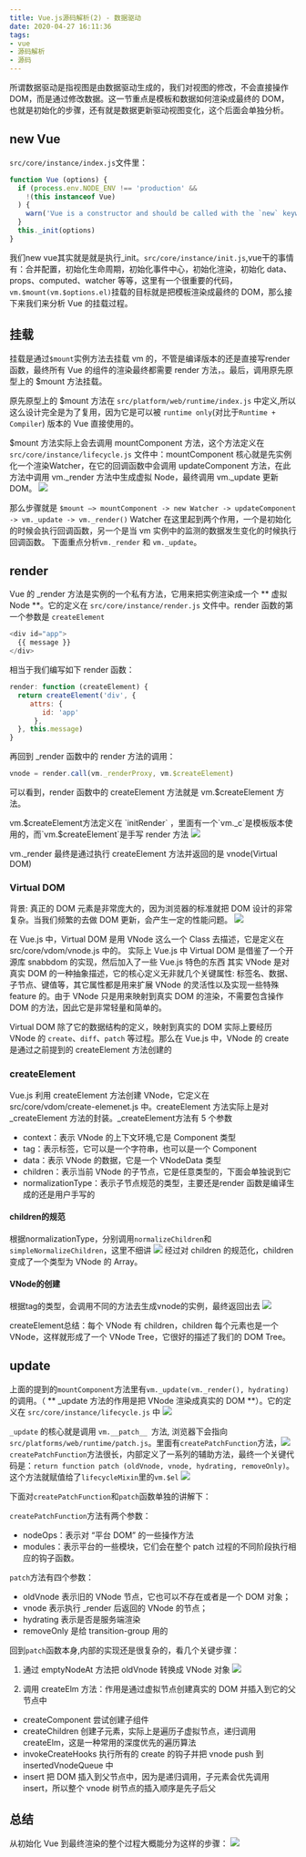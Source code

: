 ```yaml
---
title: Vue.js源码解析(2) - 数据驱动
date: 2020-04-27 16:11:36
tags:
- vue
- 源码解析
- 源码
---
```


所谓数据驱动是指视图是由数据驱动生成的，我们对视图的修改，不会直接操作 DOM，而是通过修改数据。这一节重点是模板和数据如何渲染成最终的 DOM，也就是初始化的步骤，还有就是数据更新驱动视图变化，这个后面会单独分析。

<!-- more -->

## new Vue

`src/core/instance/index.js`文件里：
``` js
function Vue (options) {
  if (process.env.NODE_ENV !== 'production' &&
    !(this instanceof Vue)
  ) {
    warn('Vue is a constructor and should be called with the `new` keyword')
  }
  this._init(options)
}
```
我们new vue其实就是就是执行_init。`src/core/instance/init.js`,vue干的事情有：合并配置，初始化生命周期，初始化事件中心，初始化渲染，初始化 data、props、computed、watcher 等等，这里有一个很重要的代码，`vm.$mount(vm.$options.el)`挂载的目标就是把模板渲染成最终的 DOM，那么接下来我们来分析 Vue 的挂载过程。

## 挂载

挂载是通过`$mount`实例方法去挂载 vm 的，不管是编译版本的还是直接写render函数，最终所有 Vue 的组件的渲染最终都需要 render 方法，。最后，调用原先原型上的 $mount 方法挂载。

原先原型上的 $mount 方法在 `src/platform/web/runtime/index.js` 中定义,所以这么设计完全是为了复用，因为它是可以被 `runtime only`(对比于`Runtime + Compiler`) 版本的 Vue 直接使用的。

$mount 方法实际上会去调用 mountComponent 方法，这个方法定义在 `src/core/instance/lifecycle.js` 文件中：mountComponent 核心就是先实例化一个渲染Watcher，在它的回调函数中会调用 updateComponent 方法，在此方法中调用 vm._render 方法中生成虚拟 Node，最终调用 vm._update 更新 DOM。
![](https://cdn.liujiefront.com/images/vue-source/19cpk.png)

那么步骤就是 `$mount —> mountComponent -> new Watcher -> updateComponent -> vm._update -> vm._render()`
Watcher 在这里起到两个作用，一个是初始化的时候会执行回调函数，另一个是当 vm 实例中的监测的数据发生变化的时候执行回调函数。
下面重点分析`vm._render` 和 `vm._update`。


## render

Vue 的 _render 方法是实例的一个私有方法，它用来把实例渲染成一个 ** 虚拟 Node **。它的定义在 `src/core/instance/render.js` 文件中。render 函数的第一个参数是 `createElement`
``` js
<div id="app">
  {{ message }}
</div>
```
相当于我们编写如下 render 函数：
``` js
render: function (createElement) {
  return createElement('div', {
     attrs: {
        id: 'app'
      },
  }, this.message)
}
```
再回到 _render 函数中的 render 方法的调用：
``` js
vnode = render.call(vm._renderProxy, vm.$createElement)
```
可以看到，render 函数中的 createElement 方法就是 vm.$createElement 方法。

vm.$createElement方法定义在 `initRender` ，里面有一个`vm._c`是模板版本使用的，而`vm.$createElement`是手写 render 方法
![](https://cdn.liujiefront.com/images/vue-source/gimx5.png)

vm._render 最终是通过执行 createElement 方法并返回的是 vnode(Virtual DOM)

### Virtual DOM

背景: 真正的 DOM 元素是非常庞大的，因为浏览器的标准就把 DOM 设计的非常复杂。当我们频繁的去做 DOM 更新，会产生一定的性能问题。
![](https://cdn.liujiefront.com/images/vue-source/ozfdg.jpg)

在 Vue.js 中，Virtual DOM 是用 VNode 这么一个 Class 去描述，它是定义在 src/core/vdom/vnode.js 中的。
实际上 Vue.js 中 Virtual DOM 是借鉴了一个开源库 snabbdom 的实现，然后加入了一些 Vue.js 特色的东西
其实 VNode 是对真实 DOM 的一种抽象描述，它的核心定义无非就几个关键属性: 标签名、数据、子节点、键值等，其它属性都是用来扩展 VNode 的灵活性以及实现一些特殊 feature 的。由于 VNode 只是用来映射到真实 DOM 的渲染，不需要包含操作 DOM 的方法，因此它是非常轻量和简单的。

Virtual DOM 除了它的数据结构的定义，映射到真实的 DOM 实际上要经历 VNode 的 `create`、`diff`、`patch` 等过程。那么在 Vue.js 中，VNode 的 create 是通过之前提到的 createElement 方法创建的

### createElement

Vue.js 利用 createElement 方法创建 VNode，它定义在 src/core/vdom/create-elemenet.js 中。createElement 方法实际上是对 _createElement 方法的封装。_createElement方法有 5 个参数
- context：表示 VNode 的上下文环境,它是 Component 类型
- tag：表示标签，它可以是一个字符串，也可以是一个 Component
- data：表示 VNode 的数据，它是一个 VNodeData 类型
- children：表示当前 VNode 的子节点，它是任意类型的，下面会单独说到它
- normalizationType：表示子节点规范的类型，主要还是render 函数是编译生成的还是用户手写的

#### children的规范
根据normalizationType，分别调用`normalizeChildren`和`simpleNormalizeChildren`，这里不细讲
![](https://cdn.liujiefront.com/images/vue-source/3luy0.png)
经过对 children 的规范化，children 变成了一个类型为 VNode 的 Array。

#### VNode的创建
根据tag的类型，会调用不同的方法去生成vnode的实例，最终返回出去
![](https://cdn.liujiefront.com/images/vue-source/80180.png)

createElement总结：每个 VNode 有 children，children 每个元素也是一个 VNode，这样就形成了一个 VNode Tree，它很好的描述了我们的 DOM Tree。

## update
上面的提到的`mountComponent`方法里有`vm._update(vm._render(), hydrating)`的调用。（ ** _update 方法的作用是把 VNode 渲染成真实的 DOM **）。它的定义在 `src/core/instance/lifecycle.js` 中
![](https://cdn.liujiefront.com/images/vue-source/975yl.png)

`_update` 的核心就是调用 `vm.__patch__ `方法, 浏览器下会指向`src/platforms/web/runtime/patch.js`。里面有`createPatchFunction`方法，![](https://cdn.liujiefront.com/images/vue-source/j0c5r.png)
`createPatchFunction`方法很长，内部定义了一系列的辅助方法，最终一个关键代码是：`return function patch (oldVnode, vnode, hydrating, removeOnly)`。这个方法就赋值给了`lifecycleMixin`里的`vm.$el`
![](https://cdn.liujiefront.com/images/vue-source/labe5.png)

下面对`createPatchFunction`和`patch`函数单独的讲解下：

`createPatchFunction`方法有两个参数：
- nodeOps：表示对 “平台 DOM” 的一些操作方法
- modules：表示平台的一些模块，它们会在整个 patch 过程的不同阶段执行相应的钩子函数。

`patch`方法有四个参数：
- oldVnode 表示旧的 VNode 节点，它也可以不存在或者是一个 DOM 对象；
- vnode 表示执行 _render 后返回的 VNode 的节点；
- hydrating 表示是否是服务端渲染
- removeOnly 是给 transition-group 用的

回到`patch`函数本身,内部的实现还是很复杂的，看几个关键步骤：

1. 通过 emptyNodeAt 方法把 oldVnode 转换成 VNode 对象
![](https://cdn.liujiefront.com/images/vue-source/3n26o.png)

2. 调用 createElm 方法：作用是通过虚拟节点创建真实的 DOM 并插入到它的父节点中
  - createComponent 尝试创建子组件
  - createChildren 创建子元素，实际上是遍历子虚拟节点，递归调用 createElm，这是一种常用的深度优先的遍历算法
  - invokeCreateHooks 执行所有的 create 的钩子并把 vnode push 到 insertedVnodeQueue 中
  - insert 把 DOM 插入到父节点中，因为是递归调用，子元素会优先调用 insert，所以整个 vnode 树节点的插入顺序是先子后父

## 总结
从初始化 Vue 到最终渲染的整个过程大概能分为这样的步骤：
![](https://cdn.liujiefront.com/images/vue-source/dkmh3.jpg)


